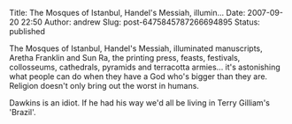 Title: The Mosques of Istanbul, Handel's Messiah, illumin...
Date: 2007-09-20 22:50
Author: andrew
Slug: post-6475845787266694895
Status: published

The Mosques of Istanbul, Handel's Messiah, illuminated manuscripts, Aretha Franklin and Sun Ra, the printing press, feasts, festivals, collosseums, cathedrals, pyramids and terracotta armies... it's astonishing what people can do when they have a God who's bigger than they are. Religion doesn't only bring out the worst in humans.  
  
Dawkins is an idiot. If he had his way we'd all be living in Terry Gilliam's 'Brazil'.
